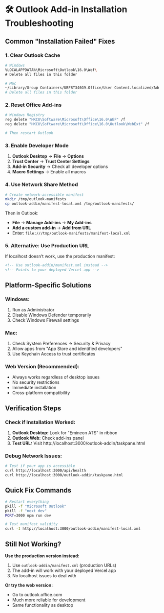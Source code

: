 # 🛠️ Outlook Add-in Installation Troubleshooting

## Common "Installation Failed" Fixes

### 1. **Clear Outlook Cache**
```bash
# Windows
%LOCALAPPDATA%\Microsoft\Outlook\16.0\Wef\
# Delete all files in this folder

# Mac
~/Library/Group Containers/UBF8T346G9.Office/User Content.localized/Add-Ins/
# Delete all files in this folder
```

### 2. **Reset Office Add-ins**
```bash
# Windows Registry
reg delete "HKCU\Software\Microsoft\Office\16.0\WEF" /f
reg delete "HKCU\Software\Microsoft\Office\16.0\Outlook\WebExt" /f

# Then restart Outlook
```

### 3. **Enable Developer Mode**
1. **Outlook Desktop** → **File** → **Options**
2. **Trust Center** → **Trust Center Settings**
3. **Add-in Security** → Check all developer options
4. **Macro Settings** → Enable all macros

### 4. **Use Network Share Method**
```bash
# Create network-accessible manifest
mkdir /tmp/outlook-manifests
cp outlook-addin/manifest-local.xml /tmp/outlook-manifests/
```

Then in Outlook:
- **File** → **Manage Add-ins** → **My Add-ins**
- **Add a custom add-in** → **Add from URL**
- Enter: `file:///tmp/outlook-manifests/manifest-local.xml`

### 5. **Alternative: Use Production URL**
If localhost doesn't work, use the production manifest:
```xml
<!-- Use outlook-addin/manifest.xml instead -->
<!-- Points to your deployed Vercel app -->
```

## Platform-Specific Solutions

### **Windows:**
1. Run as Administrator
2. Disable Windows Defender temporarily
3. Check Windows Firewall settings

### **Mac:**
1. Check System Preferences → Security & Privacy
2. Allow apps from "App Store and identified developers"
3. Use Keychain Access to trust certificates

### **Web Version (Recommended):**
- Always works regardless of desktop issues
- No security restrictions
- Immediate installation
- Cross-platform compatibility

## Verification Steps

### Check if Installation Worked:
1. **Outlook Desktop:** Look for "Emineon ATS" in ribbon
2. **Outlook Web:** Check add-ins panel
3. **Test URL:** Visit http://localhost:3000/outlook-addin/taskpane.html

### Debug Network Issues:
```bash
# Test if your app is accessible
curl http://localhost:3000/api/health
curl http://localhost:3000/outlook-addin/taskpane.html
```

## Quick Fix Commands

```bash
# Restart everything
pkill -f "Microsoft Outlook"
pkill -f "next dev"
PORT=3000 npm run dev

# Test manifest validity
curl -I http://localhost:3000/outlook-addin/manifest-local.xml
```

## Still Not Working?

**Use the production version instead:**
1. Use `outlook-addin/manifest.xml` (production URLs)
2. The add-in will work with your deployed Vercel app
3. No localhost issues to deal with

**Or try the web version:**
- Go to outlook.office.com
- Much more reliable for development
- Same functionality as desktop
